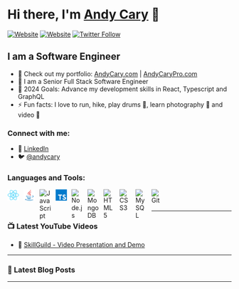 # Hi there, I'm [Andy Cary][instagram] 👋

[![Website](https://img.shields.io/website?label=andycary.com&style=for-the-badge&url=https%3A%2F%2Fandycary.com)](https://andycary.com)
[![Website](https://img.shields.io/website?label=andycarypro.com&style=for-the-badge&url=http%3A%2F%2Fandycarypro.com)](http://andycarypro.com)
[![Twitter Follow](https://img.shields.io/twitter/follow/andycary?color=1DA1F2&logo=twitter&style=for-the-badge)](https://twitter.com/intent/follow?original_referer=https%3A%2F%2Fgithub.com%2Facary&screen_name=andycary)

## I am a Software Engineer

- 🔭 Check out my portfolio: [AndyCary.com][website] | [AndyCaryPro.com](http://andycarypro.com/)
- 🌱 I am a Senior Full Stack Software Engineer 
- 🥅 2024 Goals: Advance my development skills in React, Typescript and GraphQL
- ⚡ Fun facts: I love to run, hike, play drums 🥁, learn photography 📸 and video 🎥

### Connect with me:

- 💼 [LinkedIn](https://www.linkedin.com/in/andrewdcary/)
- 🐦 [@andycary](https://twitter.com/andycary)
&nbsp;&nbsp;

### Languages and Tools:

<img align="left" alt="React" width="26px" src="https://github.com/devicons/devicon/blob/master/icons/react/react-original.svg" style="padding-right:10px;" />
<img align="left" alt="Java" width="26px" src="https://github.com/devicons/devicon/blob/master/icons/java/java-original.svg" style="padding-right:10px;" />
<img align="left" alt="JavaScript" width="26px" src="https://cdn.jsdelivr.net/gh/devicons/devicon/icons/javascript/javascript-original.svg" style="padding-right:10px;" />
<img align="left" alt="Typescript" width="26px" src="https://github.com/devicons/devicon/blob/master/icons/typescript/typescript-original.svg" style="padding-right:10px;" />
<img align="left" alt="Node.js" width="26px" src="https://cdn.jsdelivr.net/gh/devicons/devicon/icons/nodejs/nodejs-original.svg" style="padding-right:10px;" />
<img align="left" alt="MongoDB" width="26px" src="https://cdn.jsdelivr.net/gh/devicons/devicon/icons/mongodb/mongodb-original.svg" style="padding-right:10px;" />
<img align="left" alt="HTML5" width="26px" src="https://cdn.jsdelivr.net/gh/devicons/devicon/icons/html5/html5-original.svg" style="padding-right:10px;" />
<img align="left" alt="CSS3" width="26px" src="https://cdn.jsdelivr.net/gh/devicons/devicon/icons/css3/css3-original.svg" style="padding-right:10px;" />
<img align="left" alt="MySQL" width="26px" src="https://cdn.jsdelivr.net/gh/devicons/devicon/icons/mysql/mysql-original.svg" style="padding-right:10px;" />
<img align="left" alt="Git" width="26px" src="https://cdn.jsdelivr.net/gh/devicons/devicon/icons/git/git-original.svg" style="padding-right:10px;" />

<br />
<br />

---

### 📺 Latest YouTube Videos

<!-- YOUTUBE:START -->
- 🌱 [SkillGuild - Video Presentation and Demo](https://youtu.be/HjufQ-4gZLs)
<!-- YOUTUBE:END -->

---

### 📕 Latest Blog Posts

<!-- BLOG-POST-LIST:START -->
<!-- BLOG-POST-LIST:END -->

---

[website]: https://andycary.com
[portfolio]: http://andycarypro.com
[github]: https://github.com/acary
[twitter]: https://twitter.com/andycary
[youtube]: https://www.youtube.com/channel/UCMDreWAdYFBu_Vge-rKbzbA
[instagram]: https://www.instagram.com/acary1
[linkedin]: https://www.linkedin.com/in/andrewdcary
